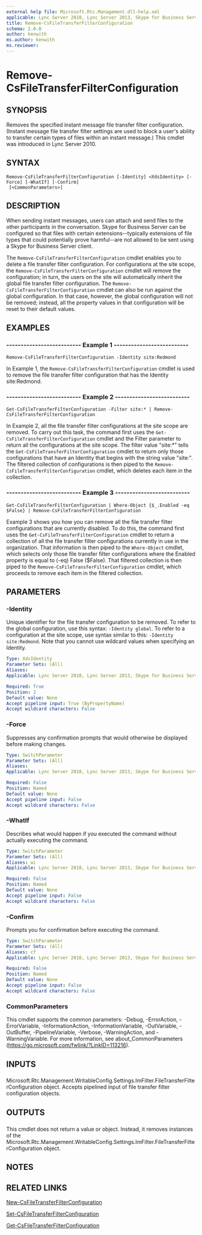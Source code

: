 ```yaml
---
external help file: Microsoft.Rtc.Management.dll-help.xml
applicable: Lync Server 2010, Lync Server 2013, Skype for Business Server 2015, Skype for Business Server 2019
title: Remove-CsFileTransferFilterConfiguration
schema: 2.0.0
author: kenwith
ms.author: kenwith
ms.reviewer:
---
```


# Remove-CsFileTransferFilterConfiguration

## SYNOPSIS
Removes the specified instant message file transfer filter configuration.
(Instant message file transfer filter settings are used to block a user's ability to transfer certain types of files within an instant message.) This cmdlet was introduced in Lync Server 2010.



## SYNTAX

```
Remove-CsFileTransferFilterConfiguration [-Identity] <XdsIdentity> [-Force] [-WhatIf] [-Confirm]
 [<CommonParameters>]
```

## DESCRIPTION
When sending instant messages, users can attach and send files to the other participants in the conversation.
Skype for Business Server can be configured so that files with certain extensions--typically extensions of file types that could potentially prove harmful--are not allowed to be sent using a Skype for Business Server client.

The `Remove-CsFileTransferFilterConfiguration` cmdlet enables you to delete a file transfer filter configuration.
For configurations at the site scope, the `Remove-CsFileTransferFilterConfiguration` cmdlet will remove the configuration; in turn, the users on the site will automatically inherit the global file transfer filter configuration.
The `Remove-CsFileTransferFilterConfiguration` cmdlet can also be run against the global configuration.
In that case, however, the global configuration will not be removed; instead, all the property values in that configuration will be reset to their default values.


## EXAMPLES

### -------------------------- Example 1 --------------------------
```
Remove-CsFileTransferFilterConfiguration -Identity site:Redmond
```

In Example 1, the `Remove-CsFileTransferFilterConfiguration` cmdlet is used to remove the file transfer filter configuration that has the Identity site:Redmond.


### -------------------------- Example 2 --------------------------
```
Get-CsFileTransferFilterConfiguration -Filter site:* | Remove-CsFileTransferFilterConfiguration
```

In Example 2, all the file transfer filter configurations at the site scope are removed.
To carry out this task, the command first uses the `Get-CsFileTransferFilterConfiguration` cmdlet and the Filter parameter to return all the configurations at the site scope.
The filter value "site:*" tells the `Get-CsFileTransferFilterConfiguration` cmdlet to return only those configurations that have an Identity that begins with the string value "site:".
The filtered collection of configurations is then piped to the `Remove-CsFileTransferFilterConfiguration` cmdlet, which deletes each item in the collection.


### -------------------------- Example 3 --------------------------
```
Get-CsFileTransferFilterConfiguration | Where-Object {$_.Enabled -eq $False} | Remove-CsFileTransferFilterConfiguration
```

Example 3 shows you how you can remove all the file transfer filter configurations that are currently disabled.
To do this, the command first uses the `Get-CsFileTransferFilterConfiguration` cmdlet to return a collection of all the file transfer filter configurations currently in use in the organization.
That information is then piped to the `Where-Object` cmdlet, which selects only those file transfer filter configurations where the Enabled property is equal to (-eq) False ($False).
That filtered collection is then piped to the `Remove-CsFileTransferFilterConfiguration` cmdlet, which proceeds to remove each item in the filtered collection.


## PARAMETERS

### -Identity
Unique identifier for the file transfer configuration to be removed.
To refer to the global configuration, use this syntax: `-Identity global`.
To refer to a configuration at the site scope, use syntax similar to this: `-Identity site:Redmond`.
Note that you cannot use wildcard values when specifying an Identity.

```yaml
Type: XdsIdentity
Parameter Sets: (All)
Aliases: 
Applicable: Lync Server 2010, Lync Server 2013, Skype for Business Server 2015, Skype for Business Server 2019

Required: True
Position: 2
Default value: None
Accept pipeline input: True (ByPropertyName)
Accept wildcard characters: False
```

### -Force
Suppresses any confirmation prompts that would otherwise be displayed before making changes.

```yaml
Type: SwitchParameter
Parameter Sets: (All)
Aliases: 
Applicable: Lync Server 2010, Lync Server 2013, Skype for Business Server 2015, Skype for Business Server 2019

Required: False
Position: Named
Default value: None
Accept pipeline input: False
Accept wildcard characters: False
```

### -WhatIf
Describes what would happen if you executed the command without actually executing the command.

```yaml
Type: SwitchParameter
Parameter Sets: (All)
Aliases: wi
Applicable: Lync Server 2010, Lync Server 2013, Skype for Business Server 2015, Skype for Business Server 2019

Required: False
Position: Named
Default value: None
Accept pipeline input: False
Accept wildcard characters: False
```

### -Confirm
Prompts you for confirmation before executing the command.

```yaml
Type: SwitchParameter
Parameter Sets: (All)
Aliases: cf
Applicable: Lync Server 2010, Lync Server 2013, Skype for Business Server 2015, Skype for Business Server 2019

Required: False
Position: Named
Default value: None
Accept pipeline input: False
Accept wildcard characters: False
```

### CommonParameters
This cmdlet supports the common parameters: -Debug, -ErrorAction, -ErrorVariable, -InformationAction, -InformationVariable, -OutVariable, -OutBuffer, -PipelineVariable, -Verbose, -WarningAction, and -WarningVariable. For more information, see about_CommonParameters (https://go.microsoft.com/fwlink/?LinkID=113216).

## INPUTS

###  
Microsoft.Rtc.Management.WritableConfig.Settings.ImFilter.FileTransferFilterConfiguration object.
Accepts pipelined input of file transfer filter configuration objects.

## OUTPUTS

###  
This cmdlet does not return a value or object.
Instead, it removes instances of the Microsoft.Rtc.Management.WritableConfig.Settings.ImFilter.FileTransferFilterConfiguration object.

## NOTES

## RELATED LINKS

[New-CsFileTransferFilterConfiguration](New-CsFileTransferFilterConfiguration.md)

[Set-CsFileTransferFilterConfiguration](Set-CsFileTransferFilterConfiguration.md)

[Get-CsFileTransferFilterConfiguration](Get-CsFileTransferFilterConfiguration.md)

